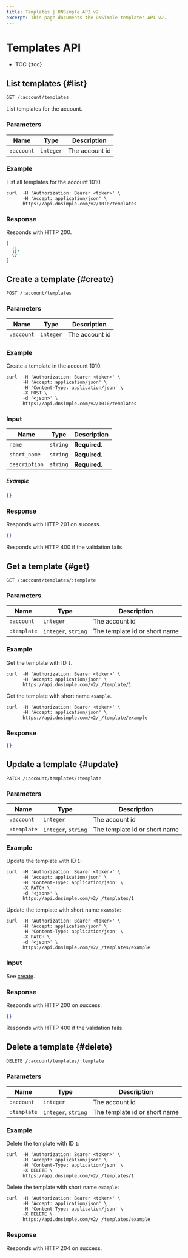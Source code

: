 ```yaml
---
title: Templates | DNSimple API v2
excerpt: This page documents the DNSimple templates API v2.
---
```


# Templates API

* TOC
{:toc}


## List templates {#list}

    GET /:account/templates

List templates for the account.

### Parameters

Name | Type | Description
-----|------|------------
`:account` | `integer` | The account id

### Example

List all templates for the account 1010.

    curl  -H 'Authorization: Bearer <token>' \
          -H 'Accept: application/json' \
          https://api.dnsimple.com/v2/1010/templates

### Response

Responds with HTTP 200.

~~~json
[
  {},
  {}
]
~~~


## Create a template {#create}

    POST /:account/templates

### Parameters

Name | Type | Description
-----|------|------------
`:account` | `integer` | The account id

### Example

Create a template in the account 1010.

    curl  -H 'Authorization: Bearer <token>' \
          -H 'Accept: application/json' \
          -H 'Content-Type: application/json' \
          -X POST \
          -d '<json>' \
          https://api.dnsimple.com/v2/1010/templates

### Input

Name | Type | Description
-----|------|------------
`name` | `string` | **Required**.
`short_name` | `string` | **Required**.
`description` | `string` | **Required**.

##### Example

~~~json
{}
~~~

### Response

Responds with HTTP 201 on success.

~~~json
{}
~~~

Responds with HTTP 400 if the validation fails.


## Get a template {#get}

    GET /:account/templates/:template

### Parameters

Name | Type | Description
-----|------|------------
`:account` | `integer` | The account id
`:template` | `integer`, `string` | The template id or short name

### Example

Get the template with ID `1`.

    curl  -H 'Authorization: Bearer <token>' \
          -H 'Accept: application/json' \
          https://api.dnsimple.com/v2/_/template/1

Get the template with short name `example`.

    curl  -H 'Authorization: Bearer <token>' \
          -H 'Accept: application/json' \
          https://api.dnsimple.com/v2/_/template/example

### Response

~~~json
{}
~~~


## Update a template {#update}

    PATCH /:account/templates/:template

### Parameters

Name | Type | Description
-----|------|------------
`:account` | `integer` | The account id
`:template` | `integer`, `string` | The template id or short name

### Example

Update the template with ID `1`:

    curl  -H 'Authorization: Bearer <token>' \
          -H 'Accept: application/json' \
          -H 'Content-Type: application/json' \
          -X PATCH \
          -d '<json>' \
          https://api.dnsimple.com/v2/_/templates/1

Update the template with short name `example`:

    curl  -H 'Authorization: Bearer <token>' \
          -H 'Accept: application/json' \
          -H 'Content-Type: application/json' \
          -X PATCH \
          -d '<json>' \
          https://api.dnsimple.com/v2/_/templates/example

### Input

See [create](#create).

### Response

Responds with HTTP 200 on success.

~~~json
{}
~~~

Responds with HTTP 400 if the validation fails.


## Delete a template {#delete}

    DELETE /:account/templates/:template

### Parameters

Name | Type | Description
-----|------|------------
`:account` | `integer` | The account id
`:template` | `integer`, `string` | The template id or short name

### Example

Delete the template with ID `1`:

    curl  -H 'Authorization: Bearer <token>' \
          -H 'Accept: application/json' \
          -H 'Content-Type: application/json' \
          -X DELETE \
          https://api.dnsimple.com/v2/_/templates/1

Delete the template with short name `example`:

    curl  -H 'Authorization: Bearer <token>' \
          -H 'Accept: application/json' \
          -H 'Content-Type: application/json' \
          -X DELETE \
          https://api.dnsimple.com/v2/_/templates/example

### Response

Responds with HTTP 204 on success.
